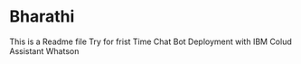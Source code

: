 # Bharathi
This is a Readme file Try for frist Time
Chat Bot Deployment with IBM Colud Assistant Whatson
